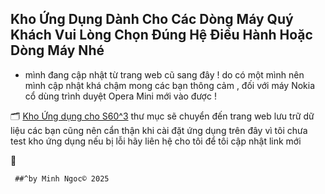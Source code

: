 ## Kho Ứng Dụng Dành Cho Các Dòng Máy Quý Khách Vui Lòng Chọn Đúng Hệ Điều Hành Hoặc Dòng Máy Nhé 

- mình đang cập nhật từ trang web cũ sang đây ! do có một mình nên mình cập nhật khá chậm mong các bạn thông cảm , đối với máy Nokia cổ dùng trình duyệt Opera Mini mới vào được !


🗂️ [Kho Ứng dụng cho S60^3](https://mega.nz/folder/wnQkiSKD#vnJZyBYYbpJtfLMr2U69KQ/folder/gv4SFSxR) thư mục sẽ chuyển đến trang web lưu trữ dữ liệu các bạn cũng nên cẩn thận khi cài đặt ứng dụng trên đây vì tôi chưa test kho ứng dụng nếu bị lỗi hãy liên hệ cho tôi để tôi cập nhật link mới

📁 

     ##^by Minh Ngoc©️ 2025
